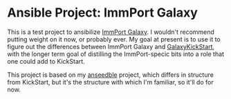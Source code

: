 # Ansible Project: ImmPort Galaxy

This is a test project to ansibilize [ImmPort Galaxy](https://github.com/ImmPortDB/immport-galaxy). I wouldn't recommend putting weight on it now, or probably ever. My goal at present is to use it to figure out the differences between ImmPort Galaxy and [GalaxyKickStart](https://github.com/ARTbio/GalaxyKickStart), with the longer term goal of distilling the ImmPort-specic bits into a role that one could add to KickStart.

This project is based on my [anseedble](https://github.com/dheles/anseedble) project, which differs in structure from KickStart, but it's the structure with which I'm familiar, so it'll do for now.
